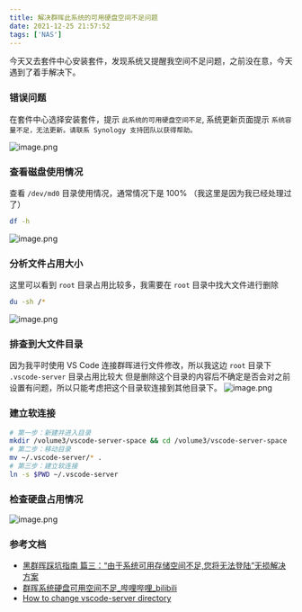 ```yaml
---
title: 解决群晖此系统的可用硬盘空间不足问题
date: 2021-12-25 21:57:52
tags: ['NAS']
---
```


今天又去套件中心安装套件，发现系统又提醒我空间不足问题，之前没在意，今天遇到了着手解决下。

### 错误问题

在套件中心选择安装套件，提示 `此系统的可用硬盘空间不足`,
系统更新页面提示 `系统容量不足，无法更新。请联系 Synology 支持团队以获得帮助。`

![image.png](https://s2.loli.net/2021/12/25/doqz27Ngfn64B5G.png)

### 查看磁盘使用情况

查看 `/dev/md0` 目录使用情况，通常情况下是 100% （我这里是因为我已经处理过了）

```bash
df -h
```

![image.png](https://s2.loli.net/2021/12/25/pUDLaEr1VcCxhFu.png)

### 分析文件占用大小

这里可以看到 `root` 目录占用比较多，我需要在 `root` 目录中找大文件进行删除

```bash
du -sh /*
```

![image.png](https://s2.loli.net/2021/12/25/HPG6rDTtjmCFhOz.png)

### 排查到大文件目录

因为我平时使用 VS Code 连接群晖进行文件修改，所以我这边 `root` 目录下 `.vscode-server` 目录占用比较大
但是删除这个目录的内容后不确定是否会对之前设置有问题，所以只能考虑把这个目录软连接到其他目录下。
![image.png](https://s2.loli.net/2021/12/25/vxMFwQiHC8JZrKL.png)

### 建立软连接

```bash
# 第一步：新建并进入目录
mkdir /volume3/vscode-server-space && cd /volume3/vscode-server-space
# 第二步：移动目录
mv ~/.vscode-server/* .
# 第三步：建立软连接
ln -s $PWD ~/.vscode-server
```

### 检查硬盘占用情况

![image.png](https://s2.loli.net/2021/12/25/vRthw5dQEBG4cJ2.png)

### 参考文档
+ [黑群晖踩坑指南 篇三：“由于系统可用存储空间不足,您将无法登陆”无损解决方案](https://post.smzdm.com/p/a5kq56k8/)
+ [群晖系统硬盘可用空间不足_哔哩哔哩_bilibili](https://www.bilibili.com/video/BV1sv411q7VE?share_source=copy_web)
+ [How to change vscode-server directory](https://stackoverflow.com/questions/62613523/how-to-change-vscode-server-directory)